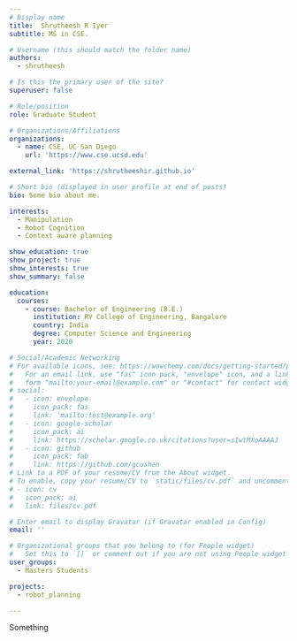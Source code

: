 ```yaml
---
# Display name
title:  Shrutheesh R Iyer 
subtitle: MS in CSE.

# Username (this should match the folder name)
authors:
  - shrutheesh

# Is this the primary user of the site?
superuser: false

# Role/position
role: Graduate Student

# Organizations/Affiliations
organizations:
  - name: CSE, UC San Diego
    url: 'https://www.cse.ucsd.edu'

external_link: 'https://shrutheeshir.github.io'

# Short bio (displayed in user profile at end of posts)
bio: Some bio about me.

interests:
  - Manipulation
  - Robot Cognition
  - Context aware planning

show_education: true
show_project: true
show_interests: true
show_summary: false

education:
  courses:
    - course: Bachelor of Engineering (B.E.)
      institution: RV College of Engineering, Bangalore
      country: India
      degree: Computer Science and Engineering
      year: 2020

# Social/Academic Networking
# For available icons, see: https://wowchemy.com/docs/getting-started/page-builder/#icons
#   For an email link, use "fas" icon pack, "envelope" icon, and a link in the
#   form "mailto:your-email@example.com" or "#contact" for contact widget.
# social:
#   - icon: envelope
#     icon_pack: fas
#     link: 'mailto:test@example.org'
#   - icon: google-scholar
#     icon_pack: ai
#     link: https://scholar.google.co.uk/citations?user=sIwtMXoAAAAJ
#   - icon: github
#     icon_pack: fab
#     link: https://github.com/gcushen
# Link to a PDF of your resume/CV from the About widget.
# To enable, copy your resume/CV to `static/files/cv.pdf` and uncomment the lines below.
# - icon: cv
#   icon_pack: ai
#   link: files/cv.pdf

# Enter email to display Gravatar (if Gravatar enabled in Config)
email: ''

# Organizational groups that you belong to (for People widget)
#   Set this to `[]` or comment out if you are not using People widget.
user_groups:
  - Masters Students

projects:
  - robot_planning

---
```


Something